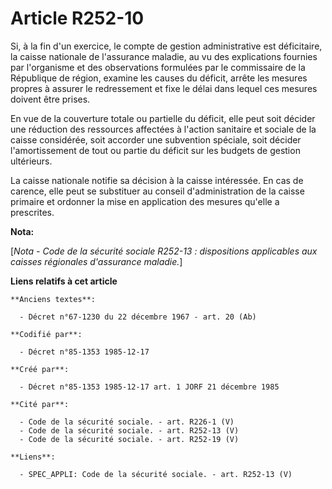 # Article R252-10

Si, à la fin d'un exercice, le compte de gestion administrative est déficitaire, la caisse nationale de l'assurance maladie,
au vu des explications fournies par l'organisme et des observations formulées par le commissaire de la République de région,
examine les causes du déficit, arrête les mesures propres à assurer le redressement et fixe le délai dans lequel ces mesures
doivent être prises. 

En vue de la couverture totale ou partielle du déficit, elle peut soit décider une réduction des ressources affectées à
l'action sanitaire et sociale de la caisse considérée, soit accorder une subvention spéciale, soit décider l'amortissement de
tout ou partie du déficit sur les budgets de gestion ultérieurs. 

La caisse nationale notifie sa décision à la caisse intéressée. En cas de carence, elle peut se substituer au conseil
d'administration de la caisse primaire et ordonner la mise en application des mesures qu'elle a prescrites.

**Nota:**

[*Nota - Code de la sécurité sociale R252-13 : dispositions applicables aux caisses régionales d'assurance maladie.*]

**Liens relatifs à cet article**

	**Anciens textes**:

	  - Décret n°67-1230 du 22 décembre 1967 - art. 20 (Ab)

	**Codifié par**:

	  - Décret n°85-1353 1985-12-17

	**Créé par**:

	  - Décret n°85-1353 1985-12-17 art. 1 JORF 21 décembre 1985

	**Cité par**:

	  - Code de la sécurité sociale. - art. R226-1 (V)
	  - Code de la sécurité sociale. - art. R252-13 (V)
	  - Code de la sécurité sociale. - art. R252-19 (V)

	**Liens**:

	  - SPEC_APPLI: Code de la sécurité sociale. - art. R252-13 (V)

